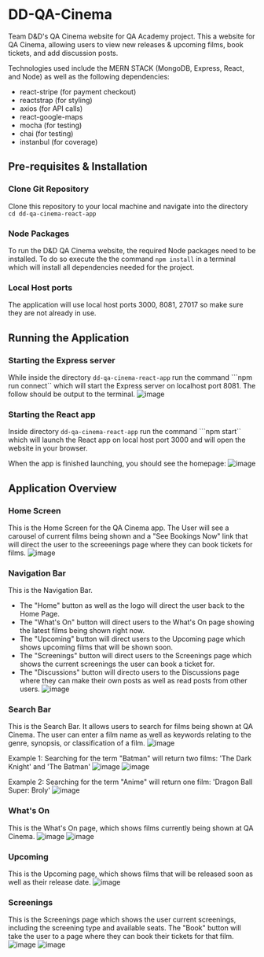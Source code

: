 # DD-QA-Cinema

Team D&D's QA Cinema website for QA Academy project. This a website for QA Cinema, allowing users to view new releases & upcoming films, book tickets, and add discussion posts.

Technologies used include the MERN STACK (MongoDB, Express, React, and Node) as well as the following dependencies:
* react-stripe (for payment checkout)
* reactstrap (for styling)
* axios (for API calls)
* react-google-maps
* mocha (for testing)
* chai (for testing)
* instanbul (for coverage)

## Pre-requisites & Installation

### Clone Git Repository

Clone this repository to your local machine and navigate into the directory ```cd dd-qa-cinema-react-app```

### Node Packages
To run the D&D QA Cinema website, the required Node packages need to be installed. To do so execute the the command ```npm install``` in a terminal which will install all dependencies needed for the project.

### Local Host ports

The application will use local host ports 3000, 8081, 27017 so make sure they are not already in use.

## Running the Application

### Starting the Express server
While inside the directory ```dd-qa-cinema-react-app``` run the command ```npm run connect`` which will start the Express server on localhost port 8081. The follow should be output to the terminal.
![image](https://user-images.githubusercontent.com/37335919/189315218-fd2527a5-12ca-4881-9fb9-6598e75aa413.png)

### Starting the React app
Inside directory ```dd-qa-cinema-react-app``` run the command ```npm start`` which will launch the React app on local host port 3000 and will open the website in your browser.

When the app is finished launching, you should see the homepage:
![image](https://user-images.githubusercontent.com/37335919/189316072-9cdd3d5f-ecc9-4a99-a001-924ba0f79d53.png)

## Application Overview

### Home Screen
This is the Home Screen for the QA Cinema app. The User will see a carousel of current films being shown and a "See Bookings Now" link that will direct the user to the screeenings page where they can book tickets for films.
![image](https://user-images.githubusercontent.com/37335919/189316809-a1f004e8-6797-42ea-87cb-35ecfc3fbc8c.png)

### Navigation Bar
This is the Navigation Bar.
* The "Home" button as well as the logo will direct the user back to the Home Page.
* The "What's On" button will direct users to the What's On page showing the latest films being shown right now.
* The "Upcoming" button will direct users to the Upcoming page which shows upcoming films that will be shown soon.
* The "Screenings" button will direct users to the Screenings page which shows the current screenings the user can book a ticket for.
* The "Discussions" button will directo users to the Discussions page where they can make their own posts as well as read posts from other users.
![image](https://user-images.githubusercontent.com/37335919/189317690-6fee3555-6c97-4eee-938e-278e1d5cbce4.png)

### Search Bar
This is the Search Bar. It allows users to search for films being shown at QA Cinema. The user can enter a film name as well as keywords relating to the genre, synopsis, or classification of a film.
![image](https://user-images.githubusercontent.com/37335919/189318787-e83211d4-12d8-4eb0-b7bd-3c35e4bf03d4.png)

Example 1: Searching for the term "Batman" will return two films: 'The Dark Knight' and 'The Batman'
![image](https://user-images.githubusercontent.com/37335919/189319998-fe581898-aea2-43c9-a5c0-1a41a21a172c.png)
![image](https://user-images.githubusercontent.com/37335919/189320070-0327ed47-5525-41cd-8e6e-220827b82de8.png)

Example 2: Searching for the term "Anime" will return one film: 'Dragon Ball Super: Broly'
![image](https://user-images.githubusercontent.com/37335919/189320269-e4151725-02ed-4500-9554-6462247d30f2.png)

### What's On
This is the What's On page, which shows films currently being shown at QA Cinema.
![image](https://user-images.githubusercontent.com/37335919/189320605-98c09722-ac0e-45ec-9436-fcc3974a8004.png)
![image](https://user-images.githubusercontent.com/37335919/189320680-8e8eac8b-ae37-4130-91f8-cef37c7d3765.png)

### Upcoming
This is the Upcoming page, which shows films that will be released soon as well as their release date.
![image](https://user-images.githubusercontent.com/37335919/189321106-15ba981f-31f3-4285-a038-fb6dee2ca038.png)

### Screenings
This is the Screenings page which shows the user current screenings, including the screening type and available seats. The "Book" button will take the user to a page where they can book their tickets for that film.
![image](https://user-images.githubusercontent.com/37335919/189321340-f5f4f64c-f0ce-49f7-8148-2a5b70b2a0ef.png)
![image](https://user-images.githubusercontent.com/37335919/189321425-75666f4d-e22b-41fb-a397-572d119f60ee.png)

